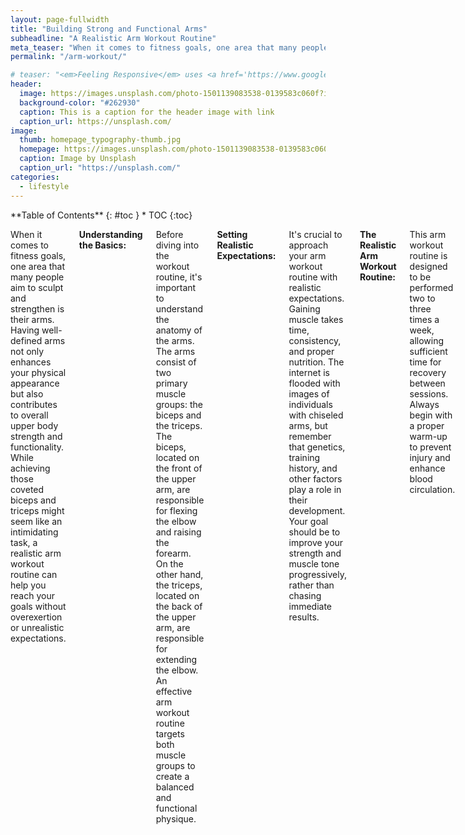 ```yaml
---
layout: page-fullwidth
title: "Building Strong and Functional Arms"
subheadline: "A Realistic Arm Workout Routine"
meta_teaser: "When it comes to fitness goals, one area that many people aim to sculpt and strengthen is their arms. Having well-defined arms not only enhances your physical appearance but also contributes to overall upper body strength and functionality."
permalink: "/arm-workout/"

# teaser: "<em>Feeling Responsive</em> uses <a href='https://www.google.com/fonts/specimen/Volkhov'>Volkhov</a> for headlines, <a href='https://www.google.com/fonts/specimen/Lato'>Lato</a> for everything else and if you are in need to show some code, it will be in <a href='http://www.microsoft.com/typography/fonts/family.aspx?FID=18'>Lucida Console</a> or <a href='http://en.wikipedia.org/wiki/Monaco_(typeface)'>Monaco</a>."
header:
  image: https://images.unsplash.com/photo-1501139083538-0139583c060f?ixlib=rb-4.0.3&ixid=M3wxMjA3fDB8MHxzZWFyY2h8Mnx8dGltZXxlbnwwfHwwfHx8MA%3D%3D&auto=format&fit=crop&w=600&q=60
  background-color: "#262930"
  caption: This is a caption for the header image with link
  caption_url: https://unsplash.com/
image:
  thumb: homepage_typography-thumb.jpg
  homepage: https://images.unsplash.com/photo-1501139083538-0139583c060f?ixlib=rb-4.0.3&ixid=M3wxMjA3fDB8MHxzZWFyY2h8Mnx8dGltZXxlbnwwfHwwfHx8MA%3D%3D&auto=format&fit=crop&w=600&q=60
  caption: Image by Unsplash
  caption_url: "https://unsplash.com/"
categories:
  - lifestyle
---
```


<!--more-->

<div class="row">
<div class="medium-4 medium-push-8 columns" markdown="1">
<div class="panel radius" markdown="1">
**Table of Contents**
{: #toc }
*  TOC
{:toc}
</div>
</div><!-- /.medium-4.columns -->

<div class="medium-8 medium-pull-4 columns" markdown="1">

When it comes to fitness goals, one area that many people aim to sculpt and strengthen is their arms. Having well-defined arms not only enhances your physical appearance but also contributes to overall upper body strength and functionality. While achieving those coveted biceps and triceps might seem like an intimidating task, a realistic arm workout routine can help you reach your goals without overexertion or unrealistic expectations.

**Understanding the Basics:**

Before diving into the workout routine, it's important to understand the anatomy of the arms. The arms consist of two primary muscle groups: the biceps and the triceps. The biceps, located on the front of the upper arm, are responsible for flexing the elbow and raising the forearm. On the other hand, the triceps, located on the back of the upper arm, are responsible for extending the elbow. An effective arm workout routine targets both muscle groups to create a balanced and functional physique.

**Setting Realistic Expectations:**

It's crucial to approach your arm workout routine with realistic expectations. Gaining muscle takes time, consistency, and proper nutrition. The internet is flooded with images of individuals with chiseled arms, but remember that genetics, training history, and other factors play a role in their development. Your goal should be to improve your strength and muscle tone progressively, rather than chasing immediate results.

**The Realistic Arm Workout Routine:**

This arm workout routine is designed to be performed two to three times a week, allowing sufficient time for recovery between sessions. Always begin with a proper warm-up to prevent injury and enhance blood circulation.

**1. Push-Ups (Chest and Triceps):**

- 3 sets of 10-15 reps
- Targets both the chest and triceps, enhancing overall arm strength.

**2. Dumbbell Bicep Curls:**

- 3 sets of 10-12 reps
- Use a weight that challenges you while maintaining proper form.
- Focus on controlled movement and avoid swinging the weights.

**3. Tricep Dips:**

- 3 sets of 10-12 reps
- Utilize parallel bars or a stable surface to target the triceps effectively.
- Keep your body close to the surface and engage your core.

**4. Hammer Curls:**

- 3 sets of 10-12 reps
- This variation of bicep curls targets both the biceps and the brachialis muscle for a well-rounded look.

**5. Overhead Dumbbell Tricep Extension:**

- 3 sets of 10-12 reps
- Focus on keeping your elbows stationary and extending the dumbbell overhead.

**6. Close-Grip Push-Ups:**

- 3 sets of 10-15 reps
- Place your hands close together to emphasize the triceps muscles.

**7. Rest and Recovery:**

- Allow at least 48 hours between arm workout sessions to allow your muscles to recover and grow.

**8. Proper Nutrition:**

- Consume a balanced diet with adequate protein to support muscle growth and repair.

**9. Hydration and Sleep:**

- Stay hydrated and aim for 7-9 hours of quality sleep each night to aid in recovery.

**10. Progression:**

- As you get stronger, gradually increase the weight or resistance for each exercise.

**Conclusion:**

Building strong and functional arms requires commitment, patience, and a well-structured workout routine. Remember that the journey to well-defined arms is not a sprint but a marathon. Consistency, proper form, and adequate rest are the keys to achieving your arm goals while preventing injury. By following this realistic arm workout routine and maintaining a healthy lifestyle, you'll be well on your way to developing arms that are not only aesthetically pleasing but also functional and powerful.

</div><!-- /.medium-8.columns -->
</div><!-- /.row -->
